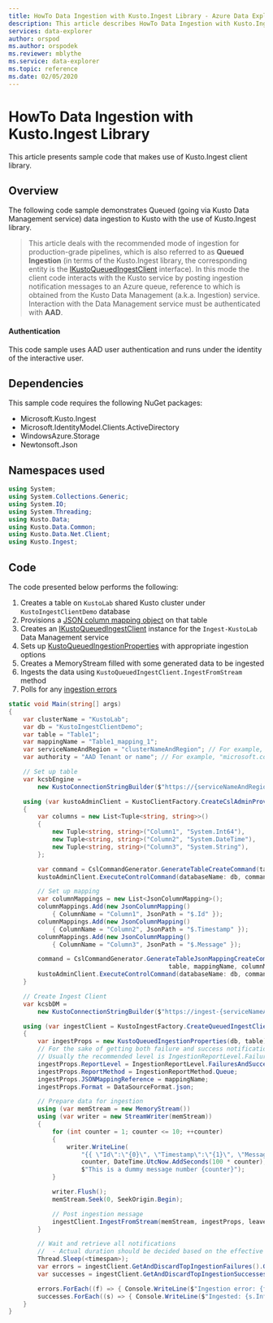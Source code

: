 ```yaml
---
title: HowTo Data Ingestion with Kusto.Ingest Library - Azure Data Explorer | Microsoft Docs
description: This article describes HowTo Data Ingestion with Kusto.Ingest Library in Azure Data Explorer.
services: data-explorer
author: orspod
ms.author: orspodek
ms.reviewer: mblythe
ms.service: data-explorer
ms.topic: reference
ms.date: 02/05/2020
---
```

# HowTo Data Ingestion with Kusto.Ingest Library
This article presents sample code that makes use of Kusto.Ingest client library.

## Overview
The following code sample demonstrates Queued (going via Kusto Data Management service) data ingestion to Kusto with the use of Kusto.Ingest library.

> This article deals with the recommended mode of ingestion for production-grade pipelines, which is also referred to as **Queued Ingestion** (in terms of the Kusto.Ingest library, the corresponding entity is the [IKustoQueuedIngestClient](kusto-ingest-client-reference.md#interface-ikustoqueuedingestclient) interface). In this mode the client code interacts with the Kusto service by posting ingestion notification messages to an Azure queue, reference to which is obtained from the Kusto Data Management (a.k.a. Ingestion) service. Interaction with the Data Management service must be authenticated with **AAD**.

#### Authentication
This code sample uses AAD user authentication and runs under the identity of the interactive user.

## Dependencies
This sample code requires the following NuGet packages:
* Microsoft.Kusto.Ingest
* Microsoft.IdentityModel.Clients.ActiveDirectory
* WindowsAzure.Storage
* Newtonsoft.Json

## Namespaces used
```csharp
using System;
using System.Collections.Generic;
using System.IO;
using System.Threading;
using Kusto.Data;
using Kusto.Data.Common;
using Kusto.Data.Net.Client;
using Kusto.Ingest;
```

## Code
The code presented below performs the following:
1. Creates a table on `KustoLab` shared Kusto cluster under `KustoIngestClientDemo` database
2. Provisions a [JSON column mapping object](../../management/create-ingestion-mapping-command.md) on that table
3. Creates an [IKustoQueuedIngestClient](kusto-ingest-client-reference.md#interface-ikustoqueuedingestclient) instance for the `Ingest-KustoLab` Data Management service
4. Sets up [KustoQueuedIngestionProperties](kusto-ingest-client-reference.md#class-kustoqueuedingestionproperties) with appropriate ingestion options
5. Creates a MemoryStream filled with some generated data to be ingested
6. Ingests the data using `KustoQueuedIngestClient.IngestFromStream` method
7. Polls for any [ingestion errors](kusto-ingest-client-status.md#tracking-ingestion-status-kustoqueuedingestclient)

```csharp
static void Main(string[] args)
{
    var clusterName = "KustoLab";
    var db = "KustoIngestClientDemo";
    var table = "Table1";
    var mappingName = "Table1_mapping_1";
    var serviceNameAndRegion = "clusterNameAndRegion"; // For example, "mycluster.westus"
    var authority = "AAD Tenant or name"; // For example, "microsoft.com"

    // Set up table
    var kcsbEngine =
        new KustoConnectionStringBuilder($"https://{serviceNameAndRegion}.kusto.windows.net").WithAadUserPromptAuthentication(authority: $"{authority}");

    using (var kustoAdminClient = KustoClientFactory.CreateCslAdminProvider(kcsbEngine))
    {
        var columns = new List<Tuple<string, string>>()
        {
            new Tuple<string, string>("Column1", "System.Int64"),
            new Tuple<string, string>("Column2", "System.DateTime"),
            new Tuple<string, string>("Column3", "System.String"),
        };

        var command = CslCommandGenerator.GenerateTableCreateCommand(table, columns);
        kustoAdminClient.ExecuteControlCommand(databaseName: db, command: command);

        // Set up mapping
        var columnMappings = new List<JsonColumnMapping>();
        columnMappings.Add(new JsonColumnMapping()
            { ColumnName = "Column1", JsonPath = "$.Id" });
        columnMappings.Add(new JsonColumnMapping()
            { ColumnName = "Column2", JsonPath = "$.Timestamp" });
        columnMappings.Add(new JsonColumnMapping()
            { ColumnName = "Column3", JsonPath = "$.Message" });

        command = CslCommandGenerator.GenerateTableJsonMappingCreateCommand(
                                            table, mappingName, columnMappings);
        kustoAdminClient.ExecuteControlCommand(databaseName: db, command: command);
    }

    // Create Ingest Client
    var kcsbDM =
        new KustoConnectionStringBuilder($"https://ingest-{serviceNameAndRegion}.kusto.windows.net").WithAadUserPromptAuthentication(authority: $"{authority}");

    using (var ingestClient = KustoIngestFactory.CreateQueuedIngestClient(kcsbDM))
    {
        var ingestProps = new KustoQueuedIngestionProperties(db, table);
        // For the sake of getting both failure and success notifications we set this to IngestionReportLevel.FailuresAndSuccesses
        // Usually the recommended level is IngestionReportLevel.FailuresOnly
        ingestProps.ReportLevel = IngestionReportLevel.FailuresAndSuccesses;
        ingestProps.ReportMethod = IngestionReportMethod.Queue;
        ingestProps.JSONMappingReference = mappingName;
        ingestProps.Format = DataSourceFormat.json;

        // Prepare data for ingestion
        using (var memStream = new MemoryStream())
        using (var writer = new StreamWriter(memStream))
        {
            for (int counter = 1; counter <= 10; ++counter)
            {
                writer.WriteLine(
                    "{{ \"Id\":\"{0}\", \"Timestamp\":\"{1}\", \"Message\":\"{2}\" }}",
                    counter, DateTime.UtcNow.AddSeconds(100 * counter),
                    $"This is a dummy message number {counter}");
            }

            writer.Flush();
            memStream.Seek(0, SeekOrigin.Begin);

            // Post ingestion message
            ingestClient.IngestFromStream(memStream, ingestProps, leaveOpen: true);
        }

        // Wait and retrieve all notifications
        //  - Actual duration should be decided based on the effective Ingestion Batching Policy set on the table/database
        Thread.Sleep(<timespan>);
        var errors = ingestClient.GetAndDiscardTopIngestionFailures().GetAwaiter().GetResult();
        var successes = ingestClient.GetAndDiscardTopIngestionSuccesses().GetAwaiter().GetResult();

        errors.ForEach((f) => { Console.WriteLine($"Ingestion error: {f.Info.Details}"); });
        successes.ForEach((s) => { Console.WriteLine($"Ingested: {s.Info.IngestionSourcePath}"); });
    }
}
```